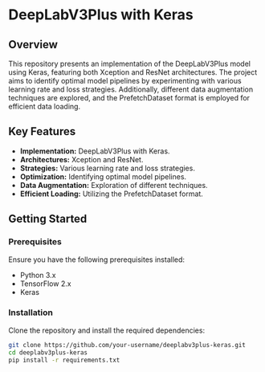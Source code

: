 # DeepLabV3Plus with Keras

## Overview

This repository presents an implementation of the DeepLabV3Plus model using Keras, featuring both Xception and ResNet architectures. The project aims to identify optimal model pipelines by experimenting with various learning rate and loss strategies. Additionally, different data augmentation techniques are explored, and the PrefetchDataset format is employed for efficient data loading.

## Key Features

- **Implementation:** DeepLabV3Plus with Keras.
- **Architectures:** Xception and ResNet.
- **Strategies:** Various learning rate and loss strategies.
- **Optimization:** Identifying optimal model pipelines.
- **Data Augmentation:** Exploration of different techniques.
- **Efficient Loading:** Utilizing the PrefetchDataset format.

## Getting Started

### Prerequisites

Ensure you have the following prerequisites installed:

- Python 3.x
- TensorFlow 2.x
- Keras

### Installation

Clone the repository and install the required dependencies:

```bash
git clone https://github.com/your-username/deeplabv3plus-keras.git
cd deeplabv3plus-keras
pip install -r requirements.txt
```
